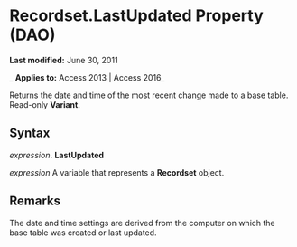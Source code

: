 
# Recordset.LastUpdated Property (DAO)

 **Last modified:** June 30, 2011

 _ **Applies to:** Access 2013 | Access 2016_

 Returns the date and time of the most recent change made to a base table. Read-only **Variant**.


## Syntax

 _expression_. **LastUpdated**

 _expression_ A variable that represents a **Recordset** object.


## Remarks

The date and time settings are derived from the computer on which the base table was created or last updated.

